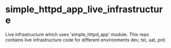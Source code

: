 # simple_httpd_app_live_infrastructure
Live infrastructure which uses 'simple_httpd_app' module. This repo contains live infrastructure code for different environments dev, tst, uat, prd.

